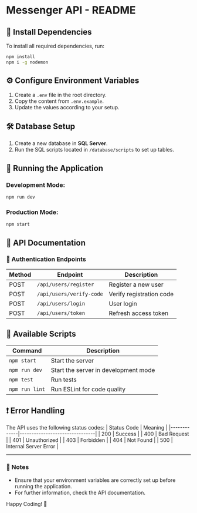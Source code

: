 # Messenger API - README

## 📌 Install Dependencies

To install all required dependencies, run:

```bash
npm install
npm i -g nodemon
```

## ⚙️ Configure Environment Variables

1. Create a `.env` file in the root directory.
2. Copy the content from `.env.example`.
3. Update the values according to your setup.

## 🛠 Database Setup

1. Create a new database in **SQL Server**.
2. Run the SQL scripts located in `/database/scripts` to set up tables.

## 🚀 Running the Application

### Development Mode:

```bash
npm run dev
```

### Production Mode:

```bash
npm start
```

## 📖 API Documentation

### 🔑 Authentication Endpoints

| Method | Endpoint                 | Description              |
| ------ | ------------------------ | ------------------------ |
| POST   | `/api/users/register`    | Register a new user      |
| POST   | `/api/users/verify-code` | Verify registration code |
| POST   | `/api/users/login`       | User login               |
| POST   | `/api/users/token`       | Refresh access token     |

## 📜 Available Scripts

| Command        | Description                          |
| -------------- | ------------------------------------ |
| `npm start`    | Start the server                     |
| `npm run dev`  | Start the server in development mode |
| `npm test`     | Run tests                            |
| `npm run lint` | Run ESLint for code quality          |

## ❗ Error Handling

The API uses the following status codes:
| Status Code | Meaning |
|-------------|--------------------------------|
| 200 | Success |
| 400 | Bad Request |
| 401 | Unauthorized |
| 403 | Forbidden |
| 404 | Not Found |
| 500 | Internal Server Error |

---

### 📝 Notes

- Ensure that your environment variables are correctly set up before running the application.
- For further information, check the API documentation.

Happy Coding! 🚀
